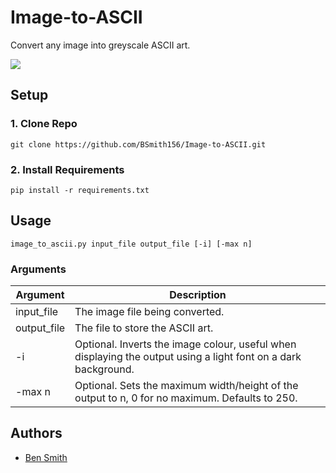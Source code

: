 # Image-to-ASCII
Convert any image into greyscale ASCII art.

<img src="https://imgur.com/ojO31uF.png" width="auto" height="auto">

## Setup
### 1. Clone Repo
`git clone https://github.com/BSmith156/Image-to-ASCII.git`

### 2. Install Requirements
`pip install -r requirements.txt`

## Usage
`image_to_ascii.py input_file output_file [-i] [-max n]`

### Arguments
| Argument | Description |
| -------- | ----------- |
| input_file | The image file being converted. |
| output_file | The file to store the ASCII art. |
| -i | Optional. Inverts the image colour, useful when displaying the output using a light font on a dark background. |
| -max n | Optional. Sets the maximum width/height of the output to n, 0 for no maximum. Defaults to 250. |

## Authors
* [Ben Smith](https://github.com/BSmith156)
